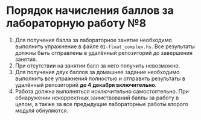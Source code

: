 # Порядок начисления баллов за лабораторную работу №8

1. Для получения балла за лабораторное занятие необходимо выполнить упражнение в файле `01-float_complex.hs`.
Все результаты должны быть отправлены в удалённый репозиторий до завершения занятия.
2. При отсутствии на занятии балл за него получить невозможно.
3. Для получения двух баллов за домашнее задание необходимо выполнить все упражнения полностью и отправить результаты в удалённый репозиторий **до 4 декабря включительно**. 
4. Работа должна выполняться исключительно самостоятельно. При обнаружении некорректных заимствований баллы за работу в целом, а также за все предыдущие лабораторные работы второго модуля обнуляются.